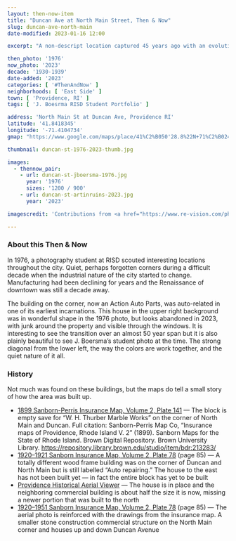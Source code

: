 ```yaml
---
layout: then-now-item
title: "Duncan Ave at North Main Street, Then & Now"
slug: duncan-ave-north-main
date-modified: 2023-01-16 12:00

excerpt: "A non-descript location captured 45 years ago with an evolution that deserved to be recaptured"

then_photo: '1976'
now_photo: '2023'
decade: '1930-1939'
date-added: '2023'
categories: [ '#ThenAndNow' ]
neighborhoods: [ 'East Side' ]
town: [ 'Providence, RI' ]
tags: [ 'J. Boesrma RISD Student Portfolio' ]

address: 'North Main St at Duncan Ave, Providence RI'
latitude: '41.8418345'
longitude: '-71.4104734'
gmap: "https://www.google.com/maps/place/41%C2%B050'28.8%22N+71%C2%B024'27.9%22W/@41.8418345,-71.4104734,17z/data=!4m14!1m7!3m6!1s0x89e444de3d41faf9:0x3f235c0dbeadd75f!2sN+Main+St,+Providence,+RI!3b1!8m2!3d41.8420042!4d-71.4077707!3m5!1s0x0:0x7b454a0f49ae0e56!7e2!8m2!3d41.8413428!4d-71.4077586"

thumbnail: duncan-st-1976-2023-thumb.jpg

images:
  - thennow_pair:
    - url: duncan-st-jboersma-1976.jpg
      year: '1976'
      sizes: '1200 / 900'
    - url: duncan-st-artinruins-2023.jpg
      year: '2023'

imagescredit: 'Contributions from <a href="https://www.re-vision.com/photography/providence/">J. Boersma at Re-Vision</a>'

---
```


### About this Then & Now

In 1976, a photography student at RISD scouted interesting locations throughout the city. Quiet, perhaps forgotten corners during a difficult decade when the industrial nature of the city started to change. Manufacturing had been declining for years and the Renaissance of downtown was still a decade away.

The building on the corner, now an Action Auto Parts, was auto-related in one of its earliest incarnations. This house in the upper right background was in wonderful shape in the 1976 photo, but looks abandoned in 2023, with junk around the property and visible through the windows. It is interesting to see the transition over an almost 50 year span but it is also plainly beautiful to see J. Boersma’s student photo at the time. The strong diagonal from the lower left, the way the colors are work together, and the quiet nature of it all.


### History

Not much was found on these buildings, but the maps do tell a small story of how the area was built up.

+ [1899 Sanborn-Perris Insurance Map, Volume 2, Plate 141](https://repository.library.brown.edu/studio/item/bdr:213283/) — The block is empty save for “W. H. Thurber Marble Works” on the corner of North Main and Duncan. Full citation: Sanborn-Perris Map Co, “Insurance maps of Providence, Rhode Island V. 2” (1899). Sanborn Maps for the State of Rhode Island. Brown Digital Repository. Brown University Library. https://repository.library.brown.edu/studio/item/bdr:213283/
+ [1920–1921 Sanborn Insurance Map, Volume 2, Plate 78](http://hdl.loc.gov/loc.gmd/g3774pm.g3774pm_g08099192102) (page 85) — A totally different wood frame building was on the corner of Duncan and North Main but is still labelled “Auto repairing.” The house to the east has not been built yet — in fact the entire block has yet to be built
+ [Providence Historical Aerial Viewer](https://pvdgis.maps.arcgis.com/apps/webappviewer/index.html?id=b1b3a4a4c66847a8b767cde26264246e) — The house is in place and the neighboring commercial building is about half the size it is now, missing a newer portion that was built to the north
+ [1920–1951 Sanborn Insurance Map, Volume 2, Plate 78](http://hdl.loc.gov/loc.gmd/g3774pm.g3774pm_g08099195102) (page 85) — The aerial photo is reinforced with the drawings from the insurance map. A smaller stone construction commercial structure on the North Main corner and houses up and down Duncan Avenue